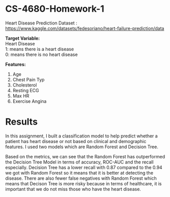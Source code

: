 # CS-4680-Homework-1

Heart Disease Prediction Dataset : https://www.kaggle.com/datasets/fedesoriano/heart-failure-prediction/data

**Target Variable:** 
<br>
Heart Disease
<br>
1: means there is a heart disease
<br>
0: means there is no heart disease

**Features:** 
1. Age
2. Chest Pain Typ
3. Cholesterol
4. Resting ECG
5. Max HR
6. Exercise Angina

# Results
In this assignment, I built a classification model to help predict whether a patient has heart disease or not based on clinical and demographic features. I used two models which are Random Forest and Decision Tree.

Based on the metrics, we can see that the Random Forest has outperformed the Decision Tree Model in terms of accuracy, ROC-AUC and the recall especially. Decision Tree has a lower recall with 0.87 compared to the 0.94 we got with Random Forest so it means that it is better at detecting the disease. There are also fewer false negatives with Random Forest which means that Decison Tree is more risky because in terms of healthcare, it is important that we do not miss those who have the heart disease.

